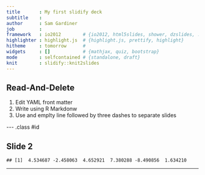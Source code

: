 ```yaml
---
title       : My first slidify deck
subtitle    : 
author      : Sam Gardiner
job         : 
framework   : io2012        # {io2012, html5slides, shower, dzslides, ...}
highlighter : highlight.js  # {highlight.js, prettify, highlight}
hitheme     : tomorrow      # 
widgets     : []            # {mathjax, quiz, bootstrap}
mode        : selfcontained # {standalone, draft}
knit        : slidify::knit2slides
---
```


## Read-And-Delete

1. Edit YAML front matter
2. Write using R Markdonw
3. Use and emplty line followed by three dashes to separate slides

--- .class #id

## Slide 2

```
## [1]  4.534687 -2.458063  4.652921  7.380288 -8.490856  1.634210
```

---
